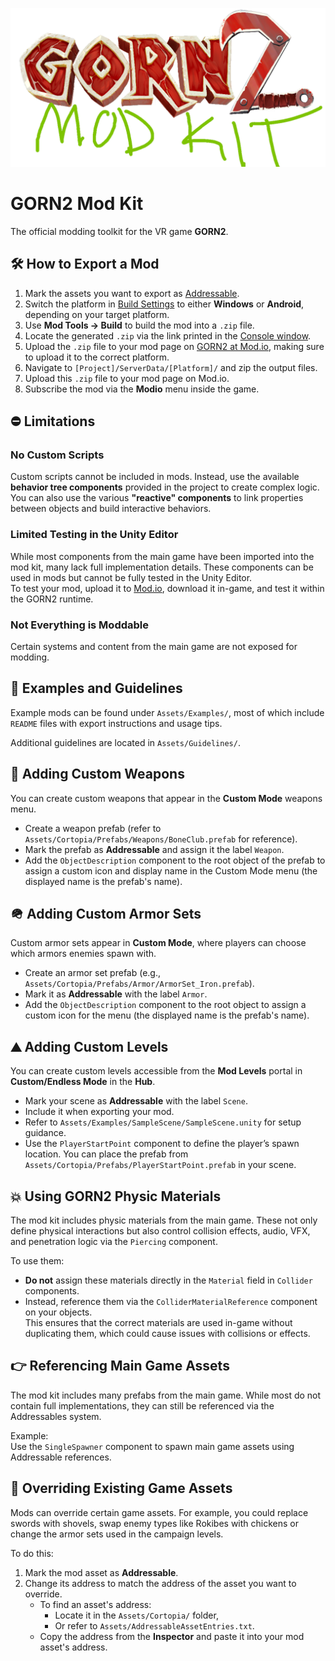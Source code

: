 ![](Documents/GORN2ModKitLogo.png)

# GORN2 Mod Kit  
The official modding toolkit for the VR game **GORN2**.

## 🛠️ How to Export a Mod  
1. Mark the assets you want to export as [Addressable](https://docs.unity3d.com/Packages/com.unity.addressables@1.22/manual/get-started-make-addressable.html).
2. Switch the platform in [Build Settings](https://docs.unity3d.com/2022.3/Documentation/Manual/BuildSettings.html) to either **Windows** or **Android**, depending on your target platform.
3. Use **Mod Tools → Build** to build the mod into a `.zip` file.
4. Locate the generated `.zip` via the link printed in the [Console window](https://docs.unity3d.com/2022.3/Documentation/Manual/Console.html).
5. Upload the `.zip` file to your mod page on [GORN2 at Mod.io](https://mod.io/g/gorn-2), making sure to upload it to the correct platform.
6. Navigate to `[Project]/ServerData/[Platform]/` and zip the output files.
7. Upload this `.zip` file to your mod page on Mod.io.
8. Subscribe the mod via the **Modio** menu inside the game.

## ⛔ Limitations

### No Custom Scripts  
Custom scripts cannot be included in mods. Instead, use the available **behavior tree components** provided in the project to create complex logic. You can also use the various **"reactive" components** to link properties between objects and build interactive behaviors.

### Limited Testing in the Unity Editor  
While most components from the main game have been imported into the mod kit, many lack full implementation details. These components can be used in mods but cannot be fully tested in the Unity Editor.  
To test your mod, upload it to [Mod.io](https://mod.io/g/gorn-2), download it in-game, and test it within the GORN2 runtime.

### Not Everything is Moddable  
Certain systems and content from the main game are not exposed for modding.

## 📂 Examples and Guidelines  
Example mods can be found under `Assets/Examples/`, most of which include `README` files with export instructions and usage tips.

Additional guidelines are located in `Assets/Guidelines/`.

## 🔪 Adding Custom Weapons  
You can create custom weapons that appear in the **Custom Mode** weapons menu.

- Create a weapon prefab (refer to `Assets/Cortopia/Prefabs/Weapons/BoneClub.prefab` for reference).
- Mark the prefab as **Addressable** and assign it the label `Weapon`.
- Add the `ObjectDescription` component to the root object of the prefab to assign a custom icon and display name in the Custom Mode menu (the displayed name is the prefab's name).

## 🪖 Adding Custom Armor Sets  
Custom armor sets appear in **Custom Mode**, where players can choose which armors enemies spawn with.

- Create an armor set prefab (e.g., `Assets/Cortopia/Prefabs/Armor/ArmorSet_Iron.prefab`).
- Mark it as **Addressable** with the label `Armor`.
- Add the `ObjectDescription` component to the root object to assign a custom icon for the menu (the displayed name is the prefab's name).

## ⛰️ Adding Custom Levels  
You can create custom levels accessible from the **Mod Levels** portal in **Custom/Endless Mode** in the **Hub**.

- Mark your scene as **Addressable** with the label `Scene`.
- Include it when exporting your mod.
- Refer to `Assets/Examples/SampleScene/SampleScene.unity` for setup guidance.
- Use the `PlayerStartPoint` component to define the player’s spawn location. You can place the prefab from `Assets/Cortopia/Prefabs/PlayerStartPoint.prefab` in your scene.

## 💥 Using GORN2 Physic Materials  
The mod kit includes physic materials from the main game. These not only define physical interactions but also control collision effects, audio, VFX, and penetration logic via the `Piercing` component.

To use them:

- **Do not** assign these materials directly in the `Material` field in `Collider` components.
- Instead, reference them via the `ColliderMaterialReference` component on your objects.  
This ensures that the correct materials are used in-game without duplicating them, which could cause issues with collisions or effects.

## 👉 Referencing Main Game Assets  
The mod kit includes many prefabs from the main game. While most do not contain full implementations, they can still be referenced via the Addressables system.

Example:  
Use the `SingleSpawner` component to spawn main game assets using Addressable references.

## 🔀 Overriding Existing Game Assets  
Mods can override certain game assets. For example, you could replace swords with shovels, swap enemy types like Rokibes with chickens or change the armor sets used in the campaign levels.

To do this:

1. Mark the mod asset as **Addressable**.
2. Change its address to match the address of the asset you want to override.
   - To find an asset's address:  
     - Locate it in the `Assets/Cortopia/` folder,  
     - Or refer to `Assets/AddressableAssetEntries.txt`.
   - Copy the address from the **Inspector** and paste it into your mod asset's address.
